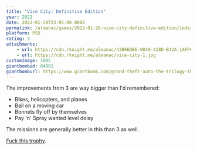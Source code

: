```yaml
---
title: "Vice City: Definitive Edition"
year: 2021
date: 2022-01-20T23:05:00.000Z
permalink: /almanac/games/2022-01-20-vice-city-definitive-edition/index.html
platform: PS5
rating: 3
attachments: 
    - url: https://cdn.rknight.me/almanac/43B66DB6-9849-418D-B42A-1AFF643ECF48.jpeg
    - url: https://cdn.rknight.me/almanac/vice-city-1.jpg
customImage: 1005
giantbombid: 84081
giantbomburl: https://www.giantbomb.com/grand-theft-auto-the-trilogy-the-definitive-editio/3030-84081/
---
```


The improvements from 3 are way bigger than I'd remembered:

- Bikes, helicopters, and planes
- Bail on a moving car
- Bonnets fly off by themselves
- Pay 'n' Spray wanted level delay

The missions are generally better in this than 3 as well.

[Fuck this trophy](https://gta.fandom.com/wiki/Take_the_Cannoli).